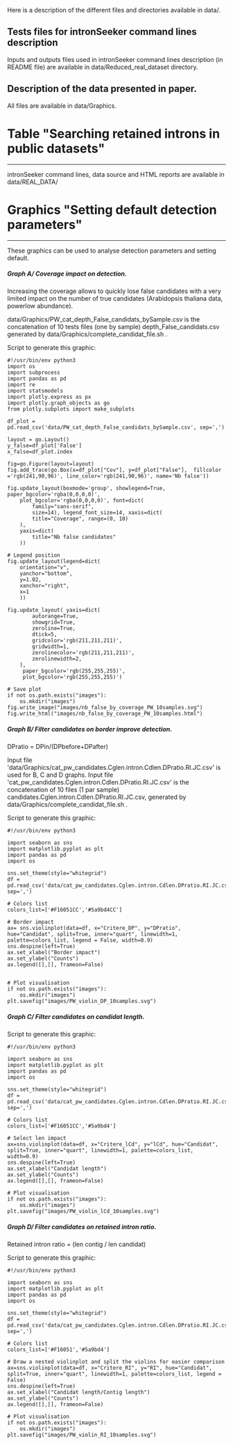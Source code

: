Here is a description of the different files and directories available in data/.

Tests files for intronSeeker command lines description
------------------------------------------------------
Inputs and outputs files used in intronSeeker command lines description (in README file) are available in data/Reduced_real_dataset directory.

Description of the data presented in paper.
-------------------------------------------
All files are available in data/Graphics.

# Table "Searching retained introns in public datasets"
---------------------------------------------
intronSeeker command lines, data source and HTML reports are available in data/REAL_DATA/

# Graphics "Setting default detection parameters"
------------------------------------
These graphics can be used to analyse detection parameters and setting default.

##### Graph A/ Coverage impact on detection.

Increasing the coverage allows to quickly lose false candidates with a very limited impact on the number of true candidates (Arabidopsis thaliana data, powerlow abundance).

data/Graphics/PW_cat_depth_False_candidats_bySample.csv is the concatenation of 10 tests files (one by sample) depth_False_candidats.csv generated by data/Graphics/complete_candidat_file.sh .

Script to generate this graphic:

```
#!/usr/bin/env python3
import os
import subprocess
import pandas as pd
import re
import statsmodels
import plotly.express as px
import plotly.graph_objects as go
from plotly.subplots import make_subplots

df_plot = pd.read_csv('data/PW_cat_depth_False_candidats_bySample.csv', sep=',')

layout = go.Layout() 
y_false=df_plot['False']
x_false=df_plot.index
	
fig=go.Figure(layout=layout) 
fig.add_trace(go.Box(x=df_plot["Cov"], y=df_plot["False"],  fillcolor ='rgb(241,90,96)', line_color='rgb(241,90,96)', name='Nb false'))
                    
fig.update_layout(boxmode='group', showlegend=True, paper_bgcolor='rgba(0,0,0,0)',
    plot_bgcolor='rgba(0,0,0,0)', font=dict(
        family="sans-serif",
        size=14), legend_font_size=14, xaxis=dict(
        title="Coverage", range=(0, 10)
    ),
    yaxis=dict(
        title="Nb false candidates"
    ))

# Legend position
fig.update_layout(legend=dict(
    orientation="v",
    yanchor="bottom",
    y=1.02,
    xanchor="right",
    x=1
    ))
    
fig.update_layout( yaxis=dict(
        autorange=True,
        showgrid=True,
        zeroline=True,
        dtick=5,
        gridcolor='rgb(211,211,211)',
        gridwidth=1,
        zerolinecolor='rgb(211,211,211)',
        zerolinewidth=2,
    ),
     paper_bgcolor='rgb(255,255,255)',
     plot_bgcolor='rgb(255,255,255)')

# Save plot     
if not os.path.exists("images"):
    os.mkdir("images")
fig.write_image("images/nb_false_by_coverage_PW_10samples.svg")
fig.write_html("images/nb_false_by_coverage_PW_10samples.html")
```

##### Graph B/ Filter candidates on border improve detection.

DPratio = DPin/(DPbefore+DPafter)

Input file 'data/Graphics/cat_pw_candidates.Cglen.intron.Cdlen.DPratio.RI.JC.csv' is used for B, C and D graphs.
Input file 'cat_pw_candidates.Cglen.intron.Cdlen.DPratio.RI.JC.csv' is the concatenation of 10 files (1 par sample) candidates.Cglen.intron.Cdlen.DPratio.RI.JC.csv, generated by data/Graphics/complete_candidat_file.sh .

Script to generate this graphic:

```
#!/usr/bin/env python3

import seaborn as sns
import matplotlib.pyplot as plt
import pandas as pd
import os

sns.set_theme(style="whitegrid")
df = pd.read_csv('data/cat_pw_candidates.Cglen.intron.Cdlen.DPratio.RI.JC.csv', sep=',')

# Colors list
colors_list=['#F16051CC','#5a9bd4CC']

# Border impact
ax= sns.violinplot(data=df, x="Critere_DP", y="DPratio", hue="Candidat", split=True, inner="quart", linewidth=1, palette=colors_list, legend = False, width=0.9)
sns.despine(left=True)
ax.set_xlabel("Border impact")
ax.set_ylabel("Counts")
ax.legend([],[], frameon=False)


# Plot visualisation
if not os.path.exists("images"):
    os.mkdir("images")
plt.savefig("images/PW_violin_DP_10samples.svg")
```

##### Graph C/ Filter candidates on candidat length.

Script to generate this graphic:

```
#!/usr/bin/env python3

import seaborn as sns
import matplotlib.pyplot as plt
import pandas as pd
import os

sns.set_theme(style="whitegrid")
df = pd.read_csv('data/cat_pw_candidates.Cglen.intron.Cdlen.DPratio.RI.JC.csv', sep=',')

# Colors list
colors_list=['#F16051CC','#5a9bd4']

# Select len impact
ax=sns.violinplot(data=df, x="Critere_lCd", y="lCd", hue="Candidat", split=True, inner="quart", linewidth=1, palette=colors_list, width=0.9)
sns.despine(left=True)
ax.set_xlabel("Candidat length")
ax.set_ylabel("Counts")
ax.legend([],[], frameon=False)

# Plot visualisation
if not os.path.exists("images"):
    os.mkdir("images")
plt.savefig("images/PW_violin_lCd_10samples.svg")
```

##### Graph D/ Filter candidates on retained intron ratio.

Retained intron ratio = (len contig / len candidat)

Script to generate this graphic:

```
#!/usr/bin/env python3

import seaborn as sns
import matplotlib.pyplot as plt
import pandas as pd
import os

sns.set_theme(style="whitegrid")
df = pd.read_csv('data/cat_pw_candidates.Cglen.intron.Cdlen.DPratio.RI.JC.csv', sep=',')

# Colors list
colors_list=['#F16051','#5a9bd4']

# Draw a nested violinplot and split the violins for easier comparison
ax=sns.violinplot(data=df, x="Critere_RI", y="RI", hue="Candidat", split=True, inner="quart", linewidth=1, palette=colors_list, legend = False)
sns.despine(left=True)
ax.set_xlabel("Candidat length/Contig length")
ax.set_ylabel("Counts")
ax.legend([],[], frameon=False)

# Plot visualisation
if not os.path.exists("images"):
    os.mkdir("images")
plt.savefig("images/PW_violin_RI_10samples.svg")
```